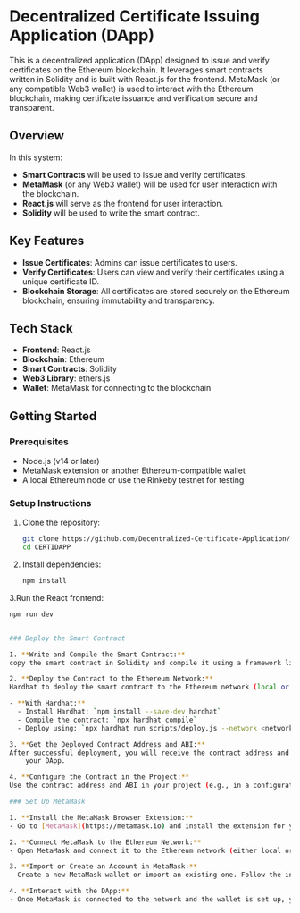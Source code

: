 # Decentralized Certificate Issuing Application (DApp)

This is a decentralized application (DApp) designed to issue and verify certificates on the Ethereum blockchain. It leverages smart contracts written in Solidity and is built with React.js for the frontend. MetaMask (or any compatible Web3 wallet) is used to interact with the Ethereum blockchain, making certificate issuance and verification secure and transparent.

## Overview

In this system:

- **Smart Contracts** will be used to issue and verify certificates.
- **MetaMask** (or any Web3 wallet) will be used for user interaction with the blockchain.
- **React.js** will serve as the frontend for user interaction.
- **Solidity** will be used to write the smart contract.

## Key Features

- **Issue Certificates**: Admins can issue certificates to users.
- **Verify Certificates**: Users can view and verify their certificates using a unique certificate ID.
- **Blockchain Storage**: All certificates are stored securely on the Ethereum blockchain, ensuring immutability and transparency.

## Tech Stack

- **Frontend**: React.js
- **Blockchain**: Ethereum
- **Smart Contracts**: Solidity
- **Web3 Library**: ethers.js
- **Wallet**: MetaMask for connecting to the blockchain

## Getting Started

### Prerequisites

- Node.js (v14 or later)
- MetaMask extension or another Ethereum-compatible wallet
- A local Ethereum node or use the Rinkeby testnet for testing

### Setup Instructions

1. Clone the repository:

   ```bash
   git clone https://github.com/Decentralized-Certificate-Application/CERTIDAPP.git
   cd CERTIDAPP

2. Install dependencies:
   
   ```bash
   npm install


3.Run the React frontend:

   ```bash
   npm run dev


### Deploy the Smart Contract

1. **Write and Compile the Smart Contract:**
   copy the smart contract in Solidity and compile it using a framework like Hardhat.

2. **Deploy the Contract to the Ethereum Network:**
   Hardhat to deploy the smart contract to the Ethereum network (local or testnet).

   - **With Hardhat:**
     - Install Hardhat: `npm install --save-dev hardhat`
     - Compile the contract: `npx hardhat compile`
     - Deploy using: `npx hardhat run scripts/deploy.js --network <network-name>

3. **Get the Deployed Contract Address and ABI:**
   After successful deployment, you will receive the contract address and ABI. Save these values as they will be required for interacting with the contract in 
       your DApp.

4. **Configure the Contract in the Project:**
   Use the contract address and ABI in your project (e.g., in a configuration file) to interact with the deployed contract.

### Set Up MetaMask

1. **Install the MetaMask Browser Extension:**
   - Go to [MetaMask](https://metamask.io) and install the extension for your preferred browser.

2. **Connect MetaMask to the Ethereum Network:**
   - Open MetaMask and connect it to the Ethereum network (either local or a testnet like Rinkeby).

3. **Import or Create an Account in MetaMask:**
   - Create a new MetaMask wallet or import an existing one. Follow the instructions provided by MetaMask.

4. **Interact with the DApp:**
   - Once MetaMask is connected to the network and the wallet is set up, you can interact with the DApp on the Ethereum blockchain.

